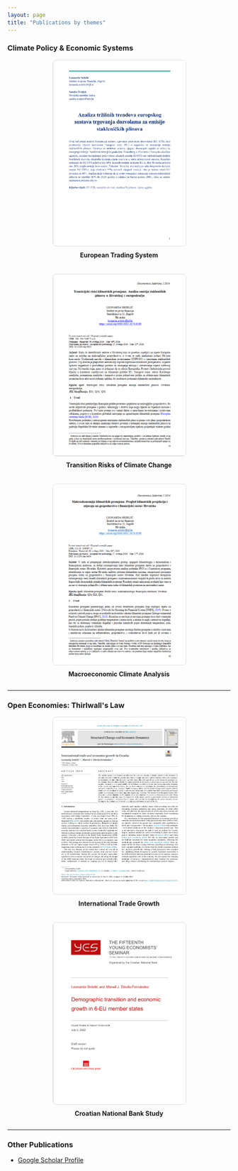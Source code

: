 ```yaml
---
layout: page
title: "Publications by themes"
---
```


### **Climate Policy & Economic Systems**

<div style="display: flex; justify-content: center; flex-wrap: wrap; gap: 20px;">
  <div style="flex: 1 1 300px; text-align: center; max-width: 300px;">
    <a href="https://hrcak.srce.hr/file/465846" target="_blank">
      <img src="assets/eu_ets.png" alt="Research 1" style="max-width: 100%; height: auto; border: 1px solid #ddd; border-radius: 8px;">
    </a>
    <p style="margin-top: 8px; font-weight: bold;">European Trading System</p>
  </div>

  <div style="flex: 1 1 300px; text-align: center; max-width: 300px;">
    <a href="https://morepress.unizd.hr/journals/index.php/oeconomicajadertina/article/view/4433" target="_blank">
      <img src="assets/tranz.png" alt="Research 2" style="max-width: 100%; height: auto; border: 1px solid #ddd; border-radius: 8px;">
    </a>
    <p style="margin-top: 8px; font-weight: bold;">Transition Risks of Climate Change</p>
  </div>

  <div style="flex: 1 1 300px; text-align: center; max-width: 300px;">
    <a href="https://morepress.unizd.hr/journals/index.php/oeconomicajadertina/article/view/4434" target="_blank">
      <img src="assets/makro.png" alt="Research 3" style="max-width: 100%; height: auto; border: 1px solid #ddd; border-radius: 8px;">
    </a>
    <p style="margin-top: 8px; font-weight: bold;">Macroeconomic Climate Analysis</p>
  </div>
</div>

---

### **Open Economies: Thirlwall's Law**

<div style="display: flex; justify-content: center; flex-wrap: wrap; gap: 20px;">
  <div style="flex: 1 1 300px; text-align: center; max-width: 300px;">
    <a href="https://pdf.sciencedirectassets.com/..." target="_blank">
      <img src="assets/sced.png" alt="Research 4" style="max-width: 100%; height: auto; border: 1px solid #ddd; border-radius: 8px;">
    </a>
    <p style="margin-top: 8px; font-weight: bold;">International Trade Growth</p>
  </div>

  <div style="flex: 1 1 300px; text-align: center; max-width: 300px;">
    <a href="https://www.hnb.hr/documents/20182/4135487/srdelic-davila-fernandez.pdf" target="_blank">
      <img src="assets/demo.png" alt="Research 5" style="max-width: 100%; height: auto; border: 1px solid #ddd; border-radius: 8px;">
    </a>
    <p style="margin-top: 8px; font-weight: bold;">Croatian National Bank Study</p>
  </div>
</div>

---

### **Other Publications**

<ul>
  <li><a href="https://scholar.google.com/citations?user=EH07ckMAAAAJ&hl=en" target="_blank">Google Scholar Profile</a></li>
</ul>
